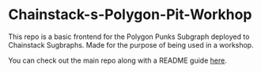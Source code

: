 # Chainstack-s-Polygon-Pit-Workhop

This repo is a basic frontend for the Polygon Punks Subgraph deployed to Chainstack Sugbraphs.
Made for the purpose of being used in a workshop.

You can check out the main repo along with a README guide [here](https://github.com/Genesis3800/PolygonPunks-Subgraph "here").
